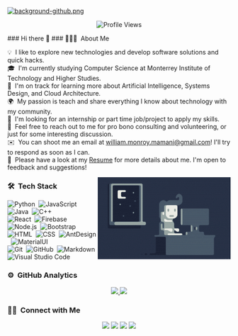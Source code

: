 
[![background-github.png](https://i.postimg.cc/Px0RLVyd/background-github.png)](https:///www.linkedin.com/in/william-monroy)

<p align="center"> <img src="https://komarev.com/ghpvc/?username=william-monroy&label=Views&color=blue&style=plastic" alt="Profile Views" /> </p>
### Hi there 👋
### 👨🏻‍💻 &nbsp;About Me

💡 &nbsp;I like to explore new technologies and develop software solutions and quick hacks.\
🎓 &nbsp;I'm currently studying Computer Science at Monterrey Institute of Technology and Higher Studies.\
🌱 &nbsp;I'm on track for learning more about Artificial Intelligence, Systems Design, and Cloud Architecture.\
🌍 &nbsp;My passion is teach and share everything I know about technology with my community.\
💼 &nbsp;I'm looking for an internship or part time job/project to apply my skills.\
💬 &nbsp;Feel free to reach out to me for pro bono consulting and volunteering, or just for some interesting discussion.\
✉️ &nbsp;You can shoot me an email at william.monroy.mamani@gmail.com! I'll try to respond as soon as I can.\
📄 &nbsp;Please have a look at my [Resume](https://drive.google.com/file/d/15_z1f_Wcddr8qH_FkpHv9x_P6CN6G3sf/view?usp=sharing) for more details about me. I'm open to feedback and suggestions!

<img alt="Night Coding" src="https://raw.githubusercontent.com/AVS1508/AVS1508/master/assets/Night-Coding.gif" align="right"/>

### 🛠 &nbsp;Tech Stack

![Python](https://img.shields.io/badge/-Python-05122A?style=flat&logo=python)&nbsp;
![JavaScript](https://img.shields.io/badge/-JavaScript-05122A?style=flat&logo=javascript)&nbsp;
![Java](https://img.shields.io/badge/-Java-05122A?style=flat&logo=Java&logoColor=FFA518)&nbsp;
![C++](https://img.shields.io/badge/-C++-05122A?style=flat&logo=C%2B%2B&logoColor=00599C)&nbsp;\
![React](https://img.shields.io/badge/-React-05122A?style=flat&logo=react)&nbsp;
![Firebase](https://img.shields.io/badge/-Firebase-05122A?style=flat&logo=firebase)&nbsp;
![Node.js](https://img.shields.io/badge/-Node.js-05122A?style=flat&logo=node.js)&nbsp;
![Bootstrap](https://img.shields.io/badge/-Bootstrap-05122A?style=flat&logo=bootstrap&logoColor=563D7C)\
![HTML](https://img.shields.io/badge/-HTML-05122A?style=flat&logo=HTML5)&nbsp;
![CSS](https://img.shields.io/badge/-CSS-05122A?style=flat&logo=CSS3&logoColor=1572B6)&nbsp;
![AntDesign](https://img.shields.io/badge/-AntDesign-05122A?style=flat&logo=ant-design)&nbsp;
![MaterialUI](https://img.shields.io/badge/-MaterialUI-05122A?style=flat&logo=materialui)&nbsp; \
![Git](https://img.shields.io/badge/-Git-05122A?style=flat&logo=git)&nbsp;
![GitHub](https://img.shields.io/badge/-GitHub-05122A?style=flat&logo=github)&nbsp;
![Markdown](https://img.shields.io/badge/-Markdown-05122A?style=flat&logo=markdown)
![Visual Studio Code](https://img.shields.io/badge/-Visual%20Studio%20Code-05122A?style=flat&logo=visual-studio-code&logoColor=007ACC)&nbsp;

### ⚙️ &nbsp;GitHub Analytics

<p align="center">
<a href="https://github.com/william-monroy">
  <img height="180em" src="https://github-readme-stats-eight-theta.vercel.app/api?username=william-monroy&show_icons=true&theme=algolia&include_all_commits=true&count_private=true"/>
  <img height="180em" src="https://github-readme-stats-eight-theta.vercel.app/api/top-langs/?username=william-monroy&layout=compact&langs_count=8&theme=algolia"/>
</a>
</p>

### 🤝🏻 &nbsp;Connect with Me

<p align="center">
<a href="https://www.linkedin.com/in/william-monroy/"><img src="https://img.shields.io/badge/-William%20Frank%20Monroy%20Mamani-0077B5?style=flat&logo=Linkedin&logoColor=white"/></a>
<a href="mailto:william_monroy777@hotmail.com"><img src="https://img.shields.io/badge/-william_monroy777@hotmail.com-D14836?style=flat&logo=Gmail&logoColor=white"/></a>
<a href="https://www.instagram.com/william.monroy.m/"><img src="https://img.shields.io/badge/-@william.monroy.m-E4405F?style=flat&logo=Instagram&logoColor=white"/></a>
<a href="https://www.facebook.com/william.monroy.m/"><img src="https://img.shields.io/badge/-@william.monroy.m-1877F2?style=flat&logo=Facebook&logoColor=white"/></a>
</p>

